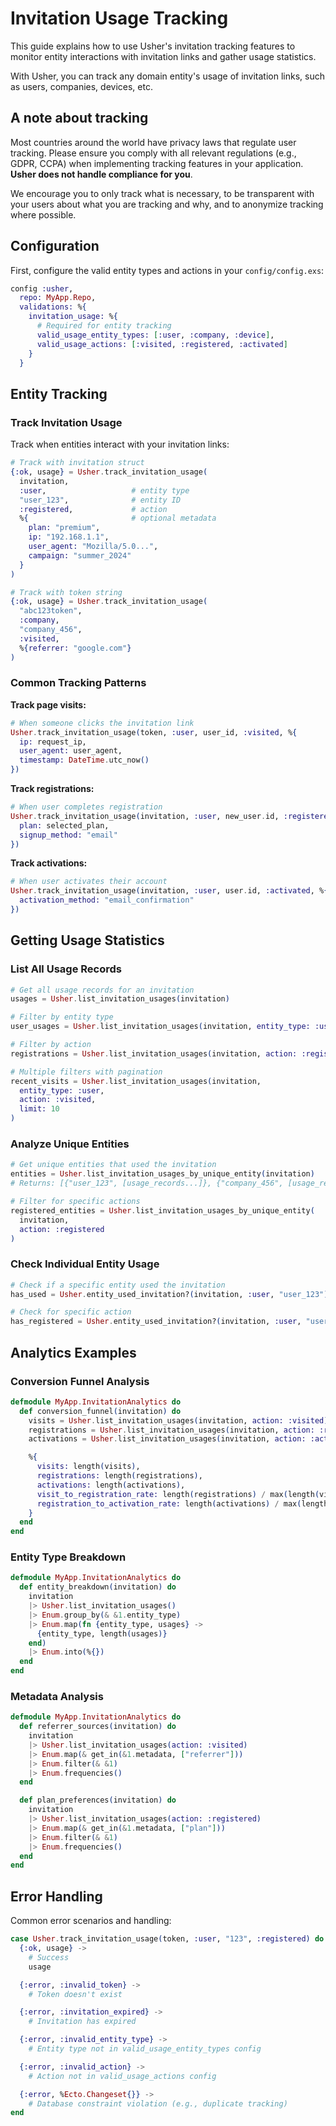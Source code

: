 # Invitation Usage Tracking

This guide explains how to use Usher's invitation tracking features to monitor entity interactions with invitation links and gather usage statistics.

With Usher, you can track any domain entity's usage of invitation links, such as users, companies, devices, etc.

## A note about tracking

Most countries around the world have privacy laws that regulate user tracking. Please ensure you comply with all relevant regulations (e.g., GDPR, CCPA) when implementing tracking features in your application. **Usher does not handle compliance for you**.

We encourage you to only track what is necessary, to be transparent with your users about what you are tracking and why, and to anonymize tracking where possible.

## Configuration

First, configure the valid entity types and actions in your `config/config.exs`:

```elixir
config :usher,
  repo: MyApp.Repo,
  validations: %{
    invitation_usage: %{
      # Required for entity tracking
      valid_usage_entity_types: [:user, :company, :device],
      valid_usage_actions: [:visited, :registered, :activated]
    }
  }
```

## Entity Tracking

### Track Invitation Usage

Track when entities interact with your invitation links:

```elixir
# Track with invitation struct
{:ok, usage} = Usher.track_invitation_usage(
  invitation,
  :user,                   # entity type
  "user_123",              # entity ID
  :registered,             # action
  %{                       # optional metadata
    plan: "premium",
    ip: "192.168.1.1",
    user_agent: "Mozilla/5.0...",
    campaign: "summer_2024"
  }
)

# Track with token string
{:ok, usage} = Usher.track_invitation_usage(
  "abc123token",
  :company,
  "company_456",
  :visited,
  %{referrer: "google.com"}
)
```

### Common Tracking Patterns

**Track page visits:**

```elixir
# When someone clicks the invitation link
Usher.track_invitation_usage(token, :user, user_id, :visited, %{
  ip: request_ip,
  user_agent: user_agent,
  timestamp: DateTime.utc_now()
})
```

**Track registrations:**

```elixir
# When user completes registration
Usher.track_invitation_usage(invitation, :user, new_user.id, :registered, %{
  plan: selected_plan,
  signup_method: "email"
})
```

**Track activations:**

```elixir
# When user activates their account
Usher.track_invitation_usage(invitation, :user, user.id, :activated, %{
  activation_method: "email_confirmation"
})
```

## Getting Usage Statistics

### List All Usage Records

```elixir
# Get all usage records for an invitation
usages = Usher.list_invitation_usages(invitation)

# Filter by entity type
user_usages = Usher.list_invitation_usages(invitation, entity_type: :user)

# Filter by action
registrations = Usher.list_invitation_usages(invitation, action: :registered)

# Multiple filters with pagination
recent_visits = Usher.list_invitation_usages(invitation,
  entity_type: :user,
  action: :visited,
  limit: 10
)
```

### Analyze Unique Entities

```elixir
# Get unique entities that used the invitation
entities = Usher.list_invitation_usages_by_unique_entity(invitation)
# Returns: [{"user_123", [usage_records...]}, {"company_456", [usage_records...]}]

# Filter for specific actions
registered_entities = Usher.list_invitation_usages_by_unique_entity(
  invitation,
  action: :registered
)
```

### Check Individual Entity Usage

```elixir
# Check if a specific entity used the invitation
has_used = Usher.entity_used_invitation?(invitation, :user, "user_123")

# Check for specific action
has_registered = Usher.entity_used_invitation?(invitation, :user, "user_123", :registered)
```

## Analytics Examples

### Conversion Funnel Analysis

```elixir
defmodule MyApp.InvitationAnalytics do
  def conversion_funnel(invitation) do
    visits = Usher.list_invitation_usages(invitation, action: :visited)
    registrations = Usher.list_invitation_usages(invitation, action: :registered)
    activations = Usher.list_invitation_usages(invitation, action: :activated)

    %{
      visits: length(visits),
      registrations: length(registrations),
      activations: length(activations),
      visit_to_registration_rate: length(registrations) / max(length(visits), 1),
      registration_to_activation_rate: length(activations) / max(length(registrations), 1)
    }
  end
end
```

### Entity Type Breakdown

```elixir
defmodule MyApp.InvitationAnalytics do
  def entity_breakdown(invitation) do
    invitation
    |> Usher.list_invitation_usages()
    |> Enum.group_by(& &1.entity_type)
    |> Enum.map(fn {entity_type, usages} ->
      {entity_type, length(usages)}
    end)
    |> Enum.into(%{})
  end
end
```

### Metadata Analysis

```elixir
defmodule MyApp.InvitationAnalytics do
  def referrer_sources(invitation) do
    invitation
    |> Usher.list_invitation_usages(action: :visited)
    |> Enum.map(& get_in(&1.metadata, ["referrer"]))
    |> Enum.filter(& &1)
    |> Enum.frequencies()
  end

  def plan_preferences(invitation) do
    invitation
    |> Usher.list_invitation_usages(action: :registered)
    |> Enum.map(& get_in(&1.metadata, ["plan"]))
    |> Enum.filter(& &1)
    |> Enum.frequencies()
  end
end
```

## Error Handling

Common error scenarios and handling:

```elixir
case Usher.track_invitation_usage(token, :user, "123", :registered) do
  {:ok, usage} ->
    # Success
    usage

  {:error, :invalid_token} ->
    # Token doesn't exist

  {:error, :invitation_expired} ->
    # Invitation has expired

  {:error, :invalid_entity_type} ->
    # Entity type not in valid_usage_entity_types config

  {:error, :invalid_action} ->
    # Action not in valid_usage_actions config

  {:error, %Ecto.Changeset{}} ->
    # Database constraint violation (e.g., duplicate tracking)
end
```
